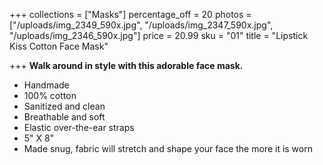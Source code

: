 +++
collections = ["Masks"]
percentage_off = 20
photos = ["/uploads/img_2349_590x.jpg", "/uploads/img_2347_590x.jpg", "/uploads/img_2346_590x.jpg"]
price = 20.99
sku = "01"
title = "Lipstick Kiss Cotton Face Mask"

+++
**Walk around in style with this adorable face mask.**

* Handmade
* 100% cotton
* Sanitized and clean
* Breathable and soft
* Elastic over-the-ear straps
* 5" X 8"
* Made snug, fabric will stretch and shape your face the more it is worn